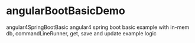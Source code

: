 # angularBootBasicDemo
angular4SpringBootBasic angular4 spring boot basic example with in-mem db, commandLineRunner, get, save and update example logic
